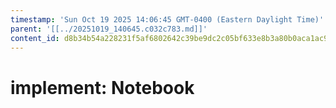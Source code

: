```yaml
---
timestamp: 'Sun Oct 19 2025 14:06:45 GMT-0400 (Eastern Daylight Time)'
parent: '[[../20251019_140645.c032c783.md]]'
content_id: d8b34b54a228231f5af6802642c39be9dc2c05bf633e8b3a80b0aca1ac93821f
---
```


# implement: Notebook
